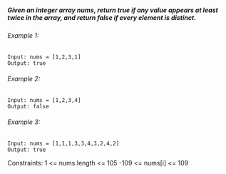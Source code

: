 ##### Given an integer array nums, return true if any value appears at least twice in the array, and return false if every element is distinct. 

###### Example 1:
```
Input: nums = [1,2,3,1]
Output: true
```
###### Example 2:
```
Input: nums = [1,2,3,4]
Output: false
```

###### Example 3:
```
Input: nums = [1,1,1,3,3,4,3,2,4,2]
Output: true
```

Constraints:
1 <= nums.length <= 105
-109 <= nums[i] <= 109
